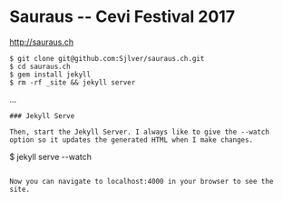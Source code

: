 # Sauraus -- Cevi Festival 2017

<http://sauraus.ch>

```
$ git clone git@github.com:Sjlver/sauraus.ch.git
$ cd sauraus.ch
$ gem install jekyll
$ rm -rf _site && jekyll server
```

...
```
### Jekyll Serve

Then, start the Jekyll Server. I always like to give the --watch option so it updates the generated HTML when I make changes.

```
$ jekyll serve --watch
```

Now you can navigate to localhost:4000 in your browser to see the site.
